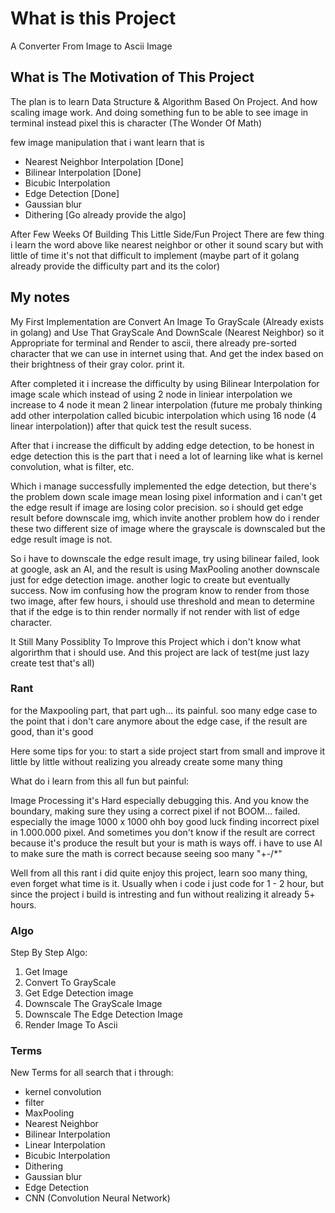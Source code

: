 # What is this Project

A Converter From Image to Ascii Image

## What is The Motivation of This Project

The plan is to learn Data Structure & Algorithm Based On Project. And how scaling image work. And doing something fun to be able to see image in terminal instead pixel this is character (The Wonder Of Math)

few image manipulation that i want learn that is
- Nearest Neighbor Interpolation [Done]
- Bilinear Interpolation [Done]
- Bicubic Interpolation
- Edge Detection [Done]
- Gaussian blur
- Dithering [Go already provide the algo]

After Few Weeks Of Building This Little Side/Fun Project There are few thing i learn
the word above like nearest neighbor or other it sound scary but with little of time it's not that difficult to implement
(maybe part of it golang already provide the difficulty part and its the color)

## My notes
My First Implementation are Convert An Image To GrayScale (Already exists in golang) and Use That GrayScale And DownScale (Nearest Neighbor) so it Appropriate for terminal and Render to ascii, there already pre-sorted character that we can use in internet using that. And get the index based on their brightness of their gray color. print it. 

After completed it i increase the difficulty by using Bilinear Interpolation for image scale which instead of using 2 node in liniear interpolation we increase to 4 node it mean 2 linear interpolation (future me probaly thinking add other interpolation called bicubic interpolation which using 16 node (4 linear interpolation)) after that quick test the result sucess. 

After that i increase the difficult by adding edge detection, to be honest in edge detection this is the part that i need a lot of learning like what is kernel convolution, what is filter, etc. 

Which i manage successfully implemented the edge detection, but there's the problem down scale image mean losing pixel information and i can't get the edge result if image are losing color precision. so i should get edge result before downscale img, which invite another problem how do i render these two different size of image where the grayscale is downscaled but the edge result image is not. 

So i have to downscale the edge result image, try using bilinear failed, look at google, ask an AI, and the result is using MaxPooling another downscale just for edge detection image. another logic to create but eventually success. Now im confusing how the program know to render from those two image, after few hours, i should use threshold and mean to determine that if the edge is to thin render normally if not render with list of edge character. 

It Still Many Possiblity To Improve this Project which i don't know what algorirthm that i should use. And this project are lack of test(me just lazy create test that's all)

### Rant
for the Maxpooling part, that part ugh... its painful. soo many edge case to the point that i don't care anymore about the edge case, if the result are good, than it's good

Here some tips for you: to start a side project start from small and improve it little by little without realizing you already create some many thing

What do i learn from this all fun but painful:

Image Processing it's Hard especially debugging this. And you know the boundary, making sure they using a correct pixel if not BOOM... failed. especially the image 1000 x 1000 ohh boy good luck finding incorrect pixel in 1.000.000 pixel. And sometimes you don't know if the result are correct because it's produce the result but your is math is ways off. i have to use AI to make sure the math is correct because seeing soo many "+-/*" 

Well from all this rant i did quite enjoy this project, learn soo many thing, even forget what time is it. Usually when i code i just code for 1 - 2 hour, but since the project i build is intresting and fun without realizing it already 5+ hours.

### Algo
Step By Step Algo:

1. Get Image
2. Convert To GrayScale
3. Get Edge Detection image
4. Downscale The GrayScale Image
5. Downscale The Edge Detection Image
6. Render Image To Ascii

### Terms
New Terms for all search that i through:
- kernel convolution
- filter
- MaxPooling
- Nearest Neighbor
- Bilinear Interpolation
- Linear Interpolation
- Bicubic Interpolation
- Dithering
- Gaussian blur
- Edge Detection
- CNN (Convolution Neural Network)
